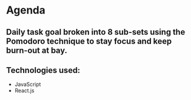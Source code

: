 # Agenda

## Daily task goal broken into 8 sub-sets using the Pomodoro technique to stay focus and keep burn-out at bay.

## Technologies used:

- JavaScript
- React.js
